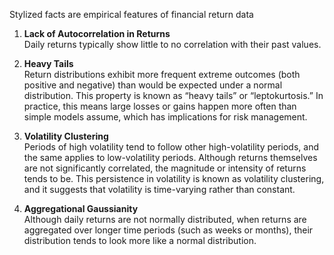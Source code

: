 Stylized facts are empirical features of financial return data   

1. **Lack of Autocorrelation in Returns**  
Daily returns typically show little to no correlation with their past values.   

2. **Heavy Tails**  
Return distributions exhibit more frequent extreme outcomes (both positive and negative) than would be expected under a normal distribution. This property is known as “heavy tails” or “leptokurtosis.” In practice, this means large losses or gains happen more often than simple models assume, which has implications for risk management.  

3. **Volatility Clustering**  
Periods of high volatility tend to follow other high-volatility periods, and the same applies to low-volatility periods. Although returns themselves are not significantly correlated, the magnitude or intensity of returns tends to be. This persistence in volatility is known as volatility clustering, and it suggests that volatility is time-varying rather than constant.  

4. **Aggregational Gaussianity**  
Although daily returns are not normally distributed, when returns are aggregated over longer time periods (such as weeks or months), their distribution tends to look more like a normal distribution.   
